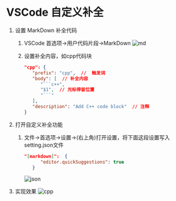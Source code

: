 # VSCode 自定义补全

1. 设置 MarkDown 补全代码
   1. VSCode 首选项->用户代码片段->MarkDown
      ![md](/images/markdown.gif)
   2. 设置补全内容，如cpp代码块

      ```json
      "cpp": {
         "prefix": "cpp",  //  触发词
         "body": [  // 补全内容
            "```c++",
            "$1",  // 光标停留位置
            "```"
         ],
         "description": "Add C++ code block"  // 注释
      }
      ```

2. 打开自定义补全功能
   1. 文件->首选项->设置->(右上角)打开设置，将下面这段设置写入setting.json文件

      ```json
      "[markdown]":  {
            "editor.quickSuggestions": true
         }
      ```

      ![json](images/json.gif)
3. 实现效果
   ![cpp](images/cpp.gif)
